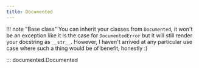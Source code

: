 ```yaml
---
title: Documented
---
```


!!! note "Base class"
    You can inherit your classes from `Documented`, it won't be an exception like it is the case for `DocumentedError` but it will still render your docstring as `__str__`. However, I haven't arrived at any particular use case where such a thing would be of benefit, honestly :) 

::: documented.Documented
